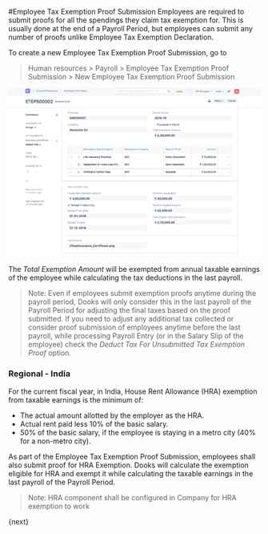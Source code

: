 <!-- add-breadcrumbs -->
#Employee Tax Exemption Proof Submission
Employees are required to submit proofs for all the spendings they claim tax exemption for. This is usually done at the end of a Payroll Period, but employees can submit any number of proofs unlike Employee Tax Exemption Declaration.

To create a new Employee Tax Exemption Proof Submission, go to

> Human resources > Payroll > Employee Tax Exemption Proof Submission > New Employee Tax Exemption Proof Submission

<img class="screenshot" alt="Employee Tax Exemption Proof Submission" src="../assets/employee-tax-exemption-proof-submission.png">

The _Total Exemption Amount_ will be exempted from annual taxable earnings of the employee while calculating the tax deductions in the last payroll.

> Note: Even if employees submit exemption proofs anytime during the payroll period, Dooks will only consider this in the last payroll of the Payroll Period for adjusting the final taxes based on the proof submitted. If you need to adjust any additional tax collected or consider proof submission of employees anytime before the last payroll, while processing Payroll Entry (or in the Salary Slip of the employee) check the _Deduct Tax For Unsubmitted Tax Exemption Proof_ option.

### Regional - India
For the current fiscal year, in India, House Rent Allowance (HRA) exemption from taxable earnings is the minimum of:

* The actual amount allotted by the employer as the HRA.
* Actual rent paid less 10% of the basic salary.
* 50% of the basic salary, if the employee is staying in a metro city (40% for a non-metro city).

As part of the Employee Tax Exemption Proof Submission, employees shall also submit proof for HRA Exemption. Dooks will calculate the exemption eligible for HRA and exempt it while calculating the taxable earnings in the last payroll of the Payroll Period.

> Note: HRA component shall be configured in Company for HRA exemption to work

{next}
